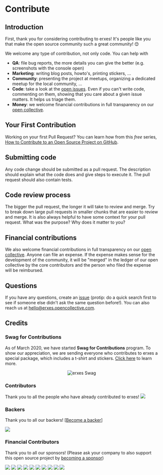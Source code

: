 # Contribute

## Introduction

First, thank you for considering contributing to erxes! It's people like you that make the open source community such a great community! 😊

We welcome any type of contribution, not only code. You can help with 
- **QA**: file bug reports, the more details you can give the better (e.g. screenshots with the console open)
- **Marketing**: writing blog posts, howto's, printing stickers, ...
- **Community**: presenting the project at meetups, organizing a dedicated meetup for the local community, ...
- **Code**: take a look at the [open issues](issues). Even if you can't write code, commenting on them, showing that you care about a given issue matters. It helps us triage them.
- **Money**: we welcome financial contributions in full transparency on our [open collective](https://opencollective.com/erxes).

## Your First Contribution

Working on your first Pull Request? You can learn how from this *free* series, [How to Contribute to an Open Source Project on GitHub](https://egghead.io/series/how-to-contribute-to-an-open-source-project-on-github).

## Submitting code

Any code change should be submitted as a pull request. The description should explain what the code does and give steps to execute it. The pull request should also contain tests.

## Code review process

The bigger the pull request, the longer it will take to review and merge. Try to break down large pull requests in smaller chunks that are easier to review and merge.
It is also always helpful to have some context for your pull request. What was the purpose? Why does it matter to you?

## Financial contributions

We also welcome financial contributions in full transparency on our [open collective](https://opencollective.com/erxes).
Anyone can file an expense. If the expense makes sense for the development of the community, it will be "merged" in the ledger of our open collective by the core contributors and the person who filed the expense will be reimbursed.

## Questions

If you have any questions, create an [issue](issue) (protip: do a quick search first to see if someone else didn't ask the same question before!).
You can also reach us at hello@erxes.opencollective.com.

## Credits

### Swag for Contributions

As of March 2020, we have started **Swag for Contributions** program. To show our appreciation, we are sending everyone who contributes to erxes a special package, which includes a t-shirt and stickers. [Click here](https://erxes.io/hubspot-alternative-erxes-swag) to learn more.

<p align="center">
  <img src="https://erxes.io/static/images/swag.gif" title="erxes Swag"></p>


### Contributors

Thank you to all the people who have already contributed to erxes!
<a href="graphs/contributors"><img src="https://opencollective.com/erxes/contributors.svg?width=890" /></a>


### Backers

Thank you to all our backers! [[Become a backer](https://opencollective.com/erxes#backer)]

<a href="https://opencollective.com/erxes#backers" target="_blank"><img src="https://opencollective.com/erxes/backers.svg?width=890"></a>


### Financial Contributors

Thank you to all our sponsors! (Please ask your company to also support this open source project by [becoming a sponsor](https://opencollective.com/erxes/contribute/))

<a href="https://opencollective.com/golomtbank" target="_blank"><img src="https://images.opencollective.com/golomtbank/avatar.png"></a>
<a href="https://opencollective.com/mostmoneymn" target="_blank"><img src="https://images.opencollective.com/mostmoneymn/avatar.png"></a>
<a href="https://opencollective.com/zag-group" target="_blank"><img src="https://images.opencollective.com/zag-group/avatar.png"></a>
<a href="https://opencollective.com/otmongolia" target="_blank"><img src="https://images.opencollective.com/otmongolia/avatar.png"></a>
<a href="https://opencollective.com/mandukhaikhatan" target="_blank"><img src="https://images.opencollective.com/mandukhaikhatan/avatar.png"></a>
<a href="https://opencollective.com/unreadtoday" target="_blank"><img src="https://images.opencollective.com/unreadtoday/avatar.png"></a>
<a href="https://opencollective.com/mandaldaatgal" target="_blank"><img src="https://images.opencollective.com/mandaldaatgal/avatar.png"></a>
<a href="https://opencollective.com/monnisgroup" target="_blank"><img src="https://images.opencollective.com/monnisgroup/avatar.png"></a>
<a href="https://opencollective.com/mongolnewsmn" target="_blank"><img src="https://images.opencollective.com/mongolnewsmn/avatar.png"></a>
<a href="https://opencollective.com/segsgermaa" target="_blank"><img src="https://images.opencollective.com/segsgermaa/avatar.png"></a>

<!-- This `CONTRIBUTING.md` is based on @nayafia's template https://github.com/nayafia/contributing-template -->
